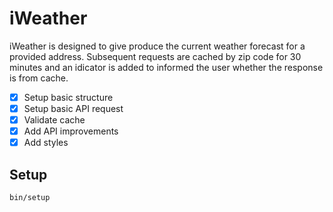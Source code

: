 # iWeather

iWeather is designed to give produce the current weather forecast for a provided address. Subsequent requests are cached by zip code for 30 minutes and an idicator is added to informed the user whether the response is from cache.

- [x] Setup basic structure
- [x] Setup basic API request
- [x] Validate cache
- [x] Add API improvements
- [x] Add styles

## Setup
```
bin/setup
```